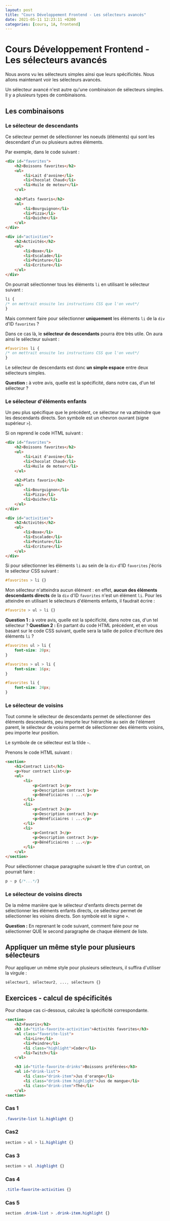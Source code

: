 ```yaml
---
layout: post
title: "Cours Développement Frontend - Les sélecteurs avancés"
date: 2021-05-11 12:23:11 +0200
categories: [cours, 1A, frontend]
---
```


 # Cours Développement Frontend - Les sélecteurs avancés
 Nous avons vu les sélecteurs simples ainsi que leurs spécificités. Nous allons maintenant voir les sélecteurs avancés.

Un sélecteur avancé n'est autre qu'une combinaison de sélecteurs simples. Il y a plusieurs types de combinaisons.

## Les combinaisons
### Le sélecteur de descendants
Ce sélecteur permet de sélectionner les noeuds (éléments) qui sont les descendant d'un ou plusieurs autres éléments.

Par exemple, dans le code suivant :

```html
<div id="favorites">
	<h2>Boissons favorites</h2>
	<ul>
		<li>Lait d'avoine</li>
		<li>Chocolat Chaud</li>
		<li>Huile de moteur</li>
	</ul>
	
	<h2>Plats favoris</h2>
	<ul>
		<li>Bourguignon</li>
		<li>Pizza</li>
		<li>Quiche</li>
	</ul>
</div>

<div id="activities">
	<h2>Activités</h2>
	<ul>
		<li>Boxe</li>
		<li>Escalade</li>
		<li>Peinture</li>
		<li>Ecriture</li>
	</ul>
</div>
```

On pourrait sélectionner tous les éléments `li` en utilisant le sélecteur suivant :
```css
li {
/* on mettrait ensuite les instructions CSS que l'on veut*/
}
```
Mais comment faire pour sélectionner **uniquement** les éléments `li` de la `div` d'ID `favorites` ?

Dans ce cas là, le **sélecteur de descendants** pourra être très utile. On aura ainsi le sélecteur suivant :

```css
#favorites li {
/* on mettrait ensuite les instructions CSS que l'on veut*/
}
```

Le sélecteur de descendants est donc **un simple espace** entre deux sélecteurs simples.

**Question :** à votre avis, quelle est la spécificité, dans notre cas, d'un tel sélecteur ?

### Le sélecteur d'éléments enfants
Un peu plus spécifique que le précédent, ce sélecteur ne va atteindre que les descendants directs. Son symbole est un chevron ouvrant (signe supérieur `>`).

Si on reprend le code HTML suivant :

```html
<div id="favorites">
	<h2>Boissons favorites</h2>
	<ul>
		<li>Lait d'avoine</li>
		<li>Chocolat Chaud</li>
		<li>Huile de moteur</li>
	</ul>
	
	<h2>Plats favoris</h2>
	<ul>
		<li>Bourguignon</li>
		<li>Pizza</li>
		<li>Quiche</li>
	</ul>
</div>

<div id="activities">
	<h2>Activités</h2>
	<ul>
		<li>Boxe</li>
		<li>Escalade</li>
		<li>Peinture</li>
		<li>Ecriture</li>
	</ul>
</div>
```

Si pour sélectionner les éléments `li` au sein de la `div` d'ID `favorites` j'écris le sélecteur CSS suivant :

```css
#favorites > li {}
```

Mon sélecteur n'atteindra aucun élément : en effet, **aucun des éléments descendants directs** de la `div` d'ID `favorites` n'est un élément `li`. Pour les atteindre en utilisant le sélecteurs d'éléments enfants, il faudrait écrire :

```css
#favorite > ul > li {}
```

**Question 1 :** à votre avis, quelle est la spécificité, dans notre cas, d'un tel sélecteur ?
**Question 2 :** En partant du code HTML précédent, et en vous basant sur le code CSS suivant, quelle sera la taille de police d'écriture des éléments `li` ?

```css
#favorites ul > li {
	font-size: 20px;
}

#favorites > ul > li {
	font-size: 16px;
}

#favorites li {
	font-size: 24px;
}
```

### Le sélecteur de voisins
Tout comme le sélecteur de descendants permet de sélectionner des éléments descendants, peu importe leur hiérarchie au sein de l'élément parent, le sélecteur de voisins permet de sélectionner des éléments voisins, peu importe leur position.

Le symbole de ce sélecteur est la tilde `~`.

Prenons le code HTML suivant :
```html
<section>
	<h1>Contract List</h1>
	<p>Your contract List</p>
	<ul>
		<li>
			<p>Contract 1</p>
			<p>Description contract 1</p>
			<p>Bénéficiaires : ...</p>
		</li>
		<li>
			<p>Contract 2</p>
			<p>Description contract 3</p>
			<p>Bénéficiaires : ...</p>
		</li>
		<li>
			<p>Contract 3</p>
			<p>Description contract 3</p>
			<p>Bénéficiaires : ...</p>
		</li>
	</ul>
</section>
```

Pour sélectionner chaque paragraphe suivant le titre d'un contrat, on pourrait faire :

```css
p ~ p {/*...*/}
```


### Le sélecteur de voisins directs
De la même manière que le sélecteur d'enfants directs permet de sélectionner les éléments enfants directs, ce sélecteur permet de sélectionner les voisins directs.
Son symbole est le signe `+`.

**Question :** En reprenant le code suivant, comment faire pour ne sélectionner QUE le second paragraphe de chaque élément de liste.

## Appliquer un même style pour plusieurs sélecteurs
Pour appliquer un même style pour plusieurs sélecteurs, il suffira d'utiliser la virgule :

```css
sélecteur1, sélecteur2, ..., sélecteurn {}
```

## Exercices - calcul de spécificités 

Pour chaque cas ci-dessous, calculez la spécificité correspondante.

```html
<section>
	<h2>Favoris</h2>
	<h3 id="title-favorite-activities">Activités favorites</h3>
	<ul class="favorite-list">
		<li>Lire</li>
		<li>Peindre</li>
		<li class="highlight">Coder</li>
		<li>Twitch</li>
	</ul>

	<h3 id="title-favorite-drinks">Boissons préférées</h3>
	<ul id="drink-list">
		<li class="drink-item">Jus d'orange</li>
		<li class="drink-item highlight">Jus de mangue</li>
		<li class="drink-item">Thé</li>
	</ul>
<section>
```

### Cas 1
```css
.favorite-list li.highlight {}
```

### Cas2
```css
section > ul > li.highlight {} 
```

### Cas 3
```css
section > ul .highlight {} 
```

### Cas 4
```css
.title-favorite-activities {}
```

### Cas 5
```css
section .drink-list > .drink-item.highlight {}
```
